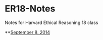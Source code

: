 ER18-Notes
==========

Notes for Harvard Ethical Reasoning 18 class

**[September 8, 2014](2014-09-08.md)
